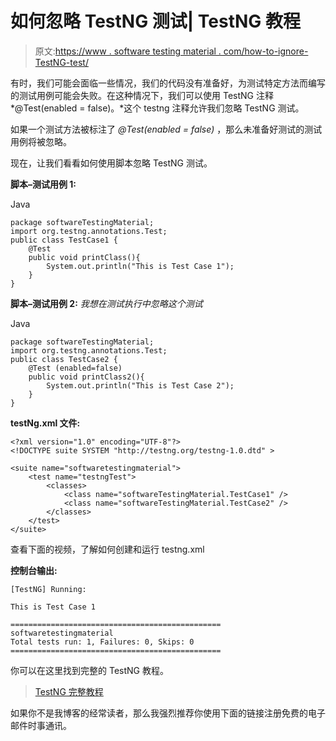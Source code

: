 # 如何忽略 TestNG 测试| TestNG 教程

> 原文:[https://www . software testing material . com/how-to-ignore-TestNG-test/](https://www.softwaretestingmaterial.com/how-to-ignore-testng-test/)

有时，我们可能会面临一些情况，我们的代码没有准备好，为测试特定方法而编写的测试用例可能会失败。在这种情况下，我们可以使用 TestNG 注释 *@Test(enabled = false)。*这个 testng 注释允许我们忽略 TestNG 测试。

如果一个测试方法被标注了 *@Test(enabled = false)* ，那么未准备好测试的测试用例将被忽略。

现在，让我们看看如何使用脚本忽略 TestNG 测试。

**脚本–测试用例 1:**

Java

```
package softwareTestingMaterial;
import org.testng.annotations.Test;
public class TestCase1 {
	@Test
	public void printClass(){
		System.out.println("This is Test Case 1");
	}
}
```

**脚本–测试用例 2:** *我想在测试执行中忽略这个测试*

Java

```
package softwareTestingMaterial;
import org.testng.annotations.Test;
public class TestCase2 {
	@Test (enabled=false)
	public void printClass2(){
		System.out.println("This is Test Case 2");
	}
}
```

**testNg.xml 文件:**

```
<?xml version="1.0" encoding="UTF-8"?>
<!DOCTYPE suite SYSTEM "http://testng.org/testng-1.0.dtd" >

<suite name="softwaretestingmaterial">
	<test name="testngTest">
		<classes>
			<class name="softwareTestingMaterial.TestCase1" />
			<class name="softwareTestingMaterial.TestCase2" />
		</classes>
	</test>
</suite>
```

查看下面的视频，了解如何创建和运行 testng.xml

**控制台输出:**

```
[TestNG] Running:

This is Test Case 1

===============================================
softwaretestingmaterial
Total tests run: 1, Failures: 0, Skips: 0
===============================================
```

你可以在这里找到完整的 TestNG 教程。

> [TestNG 完整教程](https://www.softwaretestingmaterial.com/testng-tutorial/)

如果你不是我博客的经常读者，那么我强烈推荐你使用下面的链接注册免费的电子邮件时事通讯。